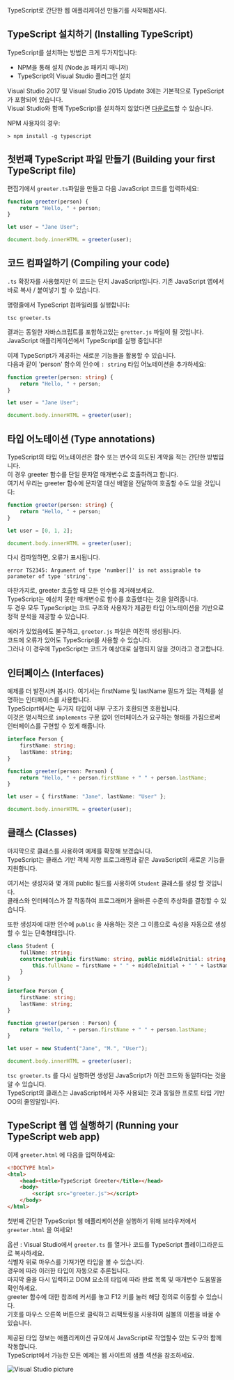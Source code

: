 TypeScript로 간단한 웹 애플리케이션 만들기를 시작해봅시다.

## TypeScript 설치하기 (Installing TypeScript)

TypeScript를 설치하는 방법은 크게 두가지입니다:

-   NPM을 통해 설치 (Node.js 패키지 매니저)
-   TypeScript의 Visual Studio 플러그인 설치

Visual Studio 2017 및 Visual Studio 2015 Update 3에는 기본적으로 TypeScript가 포함되어 있습니다.  
Visual Studio와 함꼐 TypeScript를 설치하지 않았다면 [다운로드](#download-links)할 수 있습니다.

NPM 사용자의 경우:

```shell
> npm install -g typescript
```

## 첫번째 TypeScript 파일 만들기 (Building your first TypeScript file)

편집기에서 `greeter.ts`파일을 만들고 다음 JavaScript 코드를 입력하세요:

```ts
function greeter(person) {
    return "Hello, " + person;
}

let user = "Jane User";

document.body.innerHTML = greeter(user);
```

## 코드 컴파일하기 (Compiling your code)

`.ts` 확장자를 사용했지만 이 코드는 단지 JavaScript입니다.
기존 JavaScript 앱에서 바로 복사 / 붙여넣기 할 수 있습니다.

명령줄에서 TypeScript 컴파일러를 실행합니다:

```shell
tsc greeter.ts
```

결과는 동일한 자바스크립트를 포함하고있는 `gretter.js` 파일이 될 것입니다.  
JavaScript 애플리케이션에서 TypeScript를 실행 중입니다!

이제 TypeScript가 제공하는 새로운 기능들을 활용할 수 있습니다.  
다음과 같이 'person' 함수의 인수에 `: string` 타입 어노테이션을 추가하세요:

```ts
function greeter(person: string) {
    return "Hello, " + person;
}

let user = "Jane User";

document.body.innerHTML = greeter(user);
```

## 타입 어노테이션 (Type annotations)

TypeScript의 타입 어노테이션은 함수 또는 변수의 의도된 계약을 적는 간단한 방법입니다.  
이 경우 greeter 함수를 단일 문자열 매개변수로 호출하려고 합니다.  
여기서 우리는 greeter 함수에 문자열 대신 배열을 전달하여 호출할 수도 있을 것입니다:

```ts
function greeter(person: string) {
    return "Hello, " + person;
}

let user = [0, 1, 2];

document.body.innerHTML = greeter(user);
```

다시 컴파일하면, 오류가 표시됩니다.

```shell
error TS2345: Argument of type 'number[]' is not assignable to parameter of type 'string'.
```

마찬가지로, greeter 호출할 때 모든 인수를 제거해보세요.  
TypeScript는 예상치 못한 매개변수로 함수를 호출했다는 것을 알려줍니다.  
두 경우 모두 TypeScript는 코드 구조와 사용자가 제공한 타입 어노테이션을 기반으로 정적 분석을 제공할 수 있습니다.

에러가 있었음에도 불구하고, `greeter.js` 파일은 여전히 생성됩니다.  
코드에 오류가 있어도 TypeScript를 사용할 수 있습니다.  
그러나 이 경우에 TypeScript는 코드가 예상대로 실행되지 않을 것이라고 경고합니다.

## 인터페이스 (Interfaces)

예제를 더 발전시켜 봅시다. 여기서는 firstName 및 lastName 필드가 있는 객체를 설명하는 인터페이스를 사용합니다.  
TypeSciprt에서는 두가지 타입이 내부 구조가 호환되면 호환됩니다.  
이것은 명시적으로 `implements` 구문 없이 인터페이스가 요구하는 형태를 가짐으로써 인터페이스를 구현할 수 있게 해줍니다.

```ts
interface Person {
    firstName: string;
    lastName: string;
}

function greeter(person: Person) {
    return "Hello, " + person.firstName + " " + person.lastName;
}

let user = { firstName: "Jane", lastName: "User" };

document.body.innerHTML = greeter(user);
```

## 클래스 (Classes)

마지막으로 클래스를 사용하여 예제를 확장해 보겠습니다.  
TypeScript는 클래스 기반 객체 지향 프로그래밍과 같은 JavaScript의 새로운 기능을 지원합니다.

여기서는 생성자와 몇 개의 public 필드를 사용하여 `Student` 클래스를 생성 할 것입니다.  
클래스와 인터페이스가 잘 작동하여 프로그래머가 올바른 수준의 추상화를 결정할 수 있습니다.

또한 생성자에 대한 인수에 `public` 을 사용하는 것은 그 이름으로 속성을 자동으로 생성 할 수 있는 단축형태입니다.

```ts
class Student {
    fullName: string;
    constructor(public firstName: string, public middleInitial: string, public lastName: string) {
        this.fullName = firstName + " " + middleInitial + " " + lastName;
    }
}

interface Person {
    firstName: string;
    lastName: string;
}

function greeter(person : Person) {
    return "Hello, " + person.firstName + " " + person.lastName;
}

let user = new Student("Jane", "M.", "User");

document.body.innerHTML = greeter(user);
```

`tsc greeter.ts` 를 다시 실행하면 생성된 JavaScript가 이전 코드와 동일하다는 것을 알 수 있습니다.  
TypeScript의 클래스는 JavaScript에서 자주 사용되는 것과 동일한 프로토 타입 기반 OO의 줄임말입니다.

## TypeScript 웹 앱 실행하기 (Running your TypeScript web app)

이제 `greeter.html` 에 다음을 입력하세요:

```html
<!DOCTYPE html>
<html>
    <head><title>TypeScript Greeter</title></head>
    <body>
        <script src="greeter.js"></script>
    </body>
</html>
```

첫번째 간단한 TypeScript 웹 애플리케이션을 실행하기 위해 브라우저에서 `greeter.html` 을 여세요!

옵션 : Visual Studio에서 `greeter.ts` 를 열거나 코드를 TypeScript 플레이그라운드로 복사하세요.  
식별자 위로 마우스를 가져가면 타입을 볼 수 있습니다.  
경우에 따라 이러한 타입이 자동으로 추론됩니다.  
마지막 줄을 다시 입력하고 DOM 요소의 타입에 따라 완료 목록 및 매개변수 도움말을 확인하세요.  
greeter 함수에 대한 참조에 커서를 놓고 F12 키를 눌러 해당 정의로 이동할 수 있습니다.  
기호를 마우스 오른쪽 버튼으로 클릭하고 리팩토링을 사용하여 심볼의 이름을 바꿀 수 있습니다.

제공된 타입 정보는 애플리케이션 규모에서 JavaScript로 작업할수 있는 도구와 함께 작동합니다.  
TypeScript에서 가능한 모든 예제는 웹 사이트의 샘플 섹션을 참조하세요.

![Visual Studio picture](https://www.typescriptlang.org/assets/images/docs/greet_person.png)

